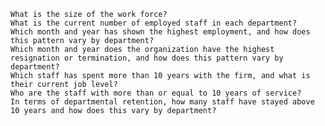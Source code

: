 
    What is the size of the work force?
    What is the current number of employed staff in each department?
    Which month and year has shown the highest employment, and how does this pattern vary by department?
    Which month and year does the organization have the highest resignation or termination, and how does this pattern vary by department?
    Which staff has spent more than 10 years with the firm, and what is their current job level?
    Who are the staff with more than or equal to 10 years of service?
    In terms of departmental retention, how many staff have stayed above 10 years and how does this vary by department?
